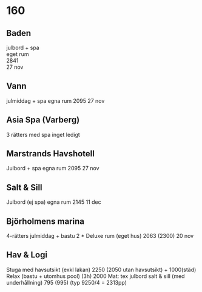 # 160

## Baden
julbord + spa  
eget rum  
2841  
27 nov  

## Vann
julmiddag + spa
egna rum
2095
27 nov

## Asia Spa (Varberg)
3 rätters med spa
inget ledigt

## Marstrands Havshotell
Julbord + spa
egna rum
2095
27 nov

## Salt & Sill
Julbord (ej spa)
egna rum
2145
11 dec

## Björholmens marina
4-rätters julmiddag + bastu
2 * Deluxe rum (eget hus)
2063 (2300)
20 nov

## Hav & Logi
Stuga med havsutsikt (exkl lakan)
2250 (2050 utan havsutsikt) + 1000(städ)
Relax (bastu + utomhus pool) (3h)
2000
Mat:
tex julbord salt & sill (med underhållning) 795 (995)
(typ 9250/4 = 2313pp)
